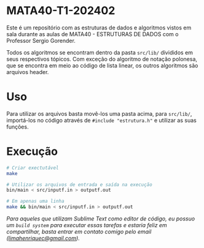 # MATA40-T1-202402

Este é um repositório com as estruturas de dados e algoritmos vistos em sala durante as aulas de MATA40 - ESTRUTURAS DE DADOS com o Professor Sergio Gorender.

Todos os algoritmos se encontram dentro da pasta `src/lib/` divididos em seus respectivos tópicos. Com exceção do algoritmo de notação polonesa, que se encontra em meio ao código de lista linear, os outros algoritmos são arquivos header.

# Uso

Para utilizar os arquivos basta movê-los uma pasta acima, para `src/lib/`, importá-los no código através de `#include "estrutura.h"` e utilizar as suas funções.

# Execução

```bash
# Criar exectutável
make

# Utilizar os arquivos de entrada e saída na execução
bin/main < src/inputf.in > outputf.out

# Em apenas uma linha
make && bin/main < src/inputf.in > outputf.out
```

_Para aqueles que utilizam Sublime Text como editor de código, eu possuo um `build system` para executar essas tarefas e estaria feliz em compartilhar, basta entrar em contato comigo pelo email (limahenriquec@gmail.com)._